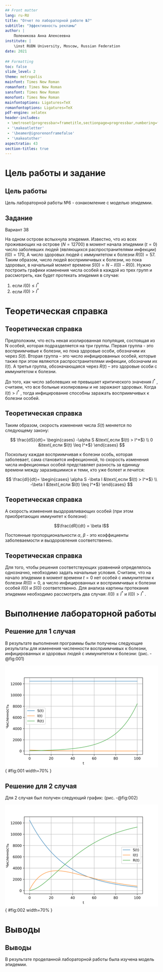 ```yaml
---
## Front matter
lang: ru-RU
title: "Отчет по лабораторной работе №7"
subtitle: "Эффективность рекламы"
author: |
	Поленикова Анна Алексеевна
institute: |
	\inst RUDN University, Moscow, Russian Federation
date: 2021

## Formatting
toc: false
slide_level: 2
theme: metropolis
mainfont: Times New Roman
romanfont: Times New Roman
sansfont: Times New Roman
monofont: Times New Roman
mainfontoptions: Ligatures=TeX
romanfontoptions: Ligatures=TeX
pdf-engine: xelatex
header-includes: 
 - \metroset{progressbar=frametitle,sectionpage=progressbar,numbering=fraction}
 - '\makeatletter'
 - '\beamer@ignorenonframefalse'
 - '\makeatother'
aspectratio: 43
section-titles: true
---
```


# Цель работы и задание

## Цель работы

Цель лабораторной работы №6 - ознакомление с моделью эпидемии.


## Задание

Вариант 38

На одном острове вспыхнула эпидемия. Известно, что из всех проживающих
на острове ($N=12700$) в момент начала эпидемии ($t=0$) число заболевших людей
(являющихся распространителями инфекции) $I(0)=170$, А число здоровых людей с
иммунитетом к болезни $R(0)=57$. Таким образом, число людей восприимчивых к
болезни, но пока здоровых, в начальный момент времени $S(0)=N-I(0)-R(0)$.
Нужно построить графики изменения числа особей в каждой из трех групп и рассмотреть, как будет протекать эпидемия в случае:

1) если $I(0)\leq I^*$
2) если $I(0)>I^*$

# Теоретическая справка

## Теоретическая справка

Предположим, что есть некая изолированная популяция, состоящая из N особей,
которая подразделяется на три группы. Первая группа - это восприимчивые к болезни, но
пока здоровые особи, обозначим их через $S(t)$. Вторая группа – это число
инфицированных особей, которые также при этом являются распространителями
инфекции, обозначим их $I(t)$. А третья группа, обозначающаяся через $R(t)$ – это
здоровые особи с иммунитетом к болезни.

До того, как число заболевших не превышает критического значения $I^*$
, считаем, что все больные изолированы и не заражают здоровых. Когда $I(t)>I^*$
, тогда инфицирование способны заражать восприимчивых к болезни особей.

## Теоретическая справка

Таким образом, скорость изменения числа $S(t)$ меняется по следующему закону:

$$ \frac{dS}{dt}= \begin{cases} -\alpha S &\text{,если $I(t) > I^*$} \\
0 &\text{,если $I(t) \leq I^*$} \end{cases} $$

Поскольку каждая восприимчивая к болезни особь, которая
заболевает, сама становится инфекционной, то скорость изменения числа
инфекционных особей представляет разность за единицу времени между
заразившимися и теми, кто уже болеет и лечится:

$$ \frac{dI}{dt}= \begin{cases} \alpha S -\beta I &\text{,если $I(t) > I^*$} \\
-\beta I &\text{,если $I(t) \leq I^*$} \end{cases} $$

## Теоретическая справка

А скорость изменения выздоравливающих особей (при этом приобретающих
иммунитет к болезни):

$$\frac{dR}{dt} = \beta I$$

Постоянные пропорциональности
$\alpha$, $\beta$ - это коэффициенты заболеваемости
и выздоровления соответственно.

## Теоретическая справка

Для того, чтобы решения соответствующих уравнений определялось
однозначно, необходимо задать начальные условия. Считаем, что на начало
эпидемии в момент времени
$t=0$ нет особей с иммунитетом к болезни $R(0)=0$, а
число инфицированных и восприимчивых к болезни особей
$I(0)$ и $S(0)$ соответственно. Для анализа картины протекания эпидемии необходимо
рассмотреть два случая: $I(0)\leq I^*$
и $I(0)>I^*$
.

# Выполнение лабораторной работы

## Решение для 1 случая

В результате выполнения программы были получены следующие результаты для изменения численности восприимчивых к болезни, инфицированных и здоровых 
людей с иммунитетом к болезни: (рис. -@fig:001)

![Решение для 1 случая](image/graph1.png){ #fig:001 width=70% }

## Решение для 2 случая

Для 2 случая был получен следующий график: (рис. -@fig:002)

![Решение для 2 случая](image/graph2.png){ #fig:002 width=70% }

# Выводы

## Выводы

В результате проделанной лабораторной работы была изучена модель эпидемии.